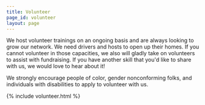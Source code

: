 ```yaml
---
title: Volunteer
page_id: volunteer
layout: page
---
```


We host volunteer trainings on an ongoing basis and are always looking to grow our network. We need drivers and hosts to open up their homes. If you cannot volunteer in those capacities, we also will gladly take on volunteers to assist with fundraising. If you have another skill that you'd like to share with us, we would love to hear about it!

We strongly encourage people of color, gender nonconforming folks, and individuals with disabilities to apply to volunteer with us.

{% include volunteer.html %}